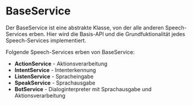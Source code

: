 # BaseService

Der BaseService ist eine abstrakte Klasse, von der alle anderen Speech-Services erben.
Hier wird die Basis-API und die Grundfuktionalität jedes Speech-Services implementiert. 


Folgende Speech-Services erben von BaseService:

* **ActionService** - Aktionsverarbeitung
* **IntentService** - Intenterkennung
* **ListenService** - Spracheingabe
* **SpeakService** - Sprachausgabe
* **BotService** - Dialoginterpreter mit Sprachausgabe und Aktionsverarbeitung


